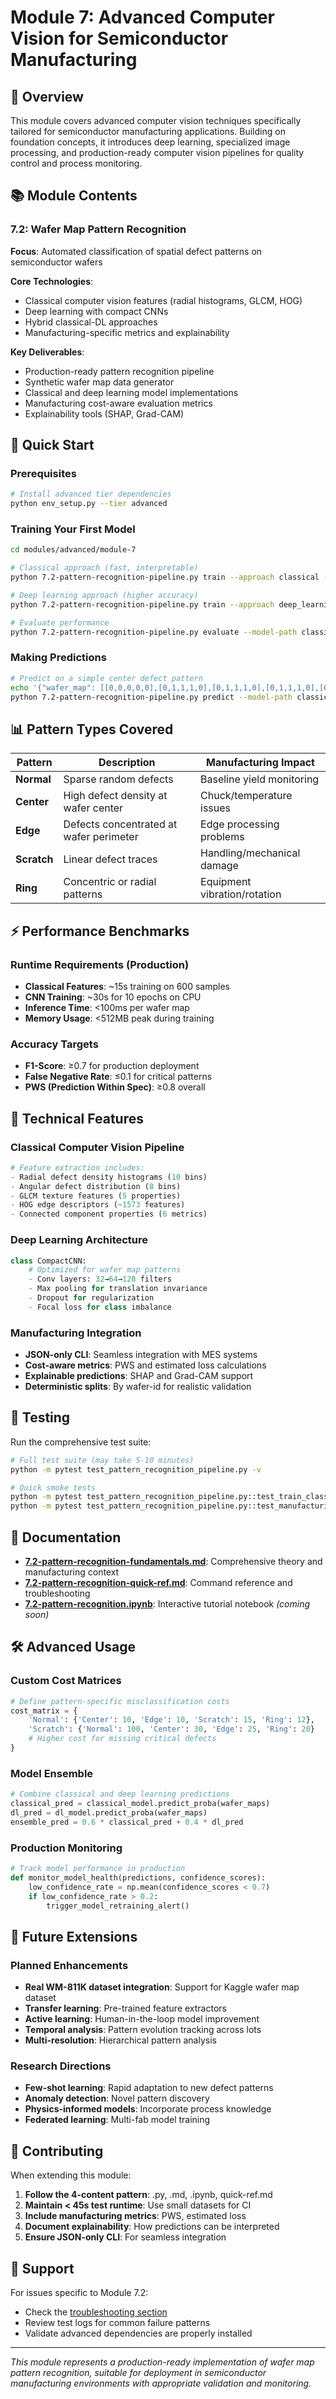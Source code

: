 # Module 7: Advanced Computer Vision for Semiconductor Manufacturing

## 🎯 Overview

This module covers advanced computer vision techniques specifically tailored for semiconductor manufacturing applications. Building on foundation concepts, it introduces deep learning, specialized image processing, and production-ready computer vision pipelines for quality control and process monitoring.

## 📚 Module Contents

### 7.2: Wafer Map Pattern Recognition

**Focus**: Automated classification of spatial defect patterns on semiconductor wafers

**Core Technologies**:
- Classical computer vision features (radial histograms, GLCM, HOG)
- Deep learning with compact CNNs
- Hybrid classical-DL approaches
- Manufacturing-specific metrics and explainability

**Key Deliverables**:
- Production-ready pattern recognition pipeline
- Synthetic wafer map data generator
- Classical and deep learning model implementations
- Manufacturing cost-aware evaluation metrics
- Explainability tools (SHAP, Grad-CAM)

## 🚀 Quick Start

### Prerequisites
```bash
# Install advanced tier dependencies
python env_setup.py --tier advanced
```

### Training Your First Model

```bash
cd modules/advanced/module-7

# Classical approach (fast, interpretable)
python 7.2-pattern-recognition-pipeline.py train --approach classical --model svm --save classical_model.joblib

# Deep learning approach (higher accuracy)  
python 7.2-pattern-recognition-pipeline.py train --approach deep_learning --model cnn --epochs 10 --save dl_model.joblib

# Evaluate performance
python 7.2-pattern-recognition-pipeline.py evaluate --model-path classical_model.joblib
```

### Making Predictions

```bash
# Predict on a simple center defect pattern
echo '{"wafer_map": [[0,0,0,0,0],[0,1,1,1,0],[0,1,1,1,0],[0,1,1,1,0],[0,0,0,0,0]]}' | \
python 7.2-pattern-recognition-pipeline.py predict --model-path classical_model.joblib --input-json -
```

## 📊 Pattern Types Covered

| Pattern | Description | Manufacturing Impact |
|---------|-------------|---------------------|
| **Normal** | Sparse random defects | Baseline yield monitoring |
| **Center** | High defect density at wafer center | Chuck/temperature issues |
| **Edge** | Defects concentrated at wafer perimeter | Edge processing problems |
| **Scratch** | Linear defect traces | Handling/mechanical damage |
| **Ring** | Concentric or radial patterns | Equipment vibration/rotation |

## ⚡ Performance Benchmarks

### Runtime Requirements (Production)
- **Classical Features**: ~15s training on 600 samples
- **CNN Training**: ~30s for 10 epochs on CPU
- **Inference Time**: <100ms per wafer map
- **Memory Usage**: <512MB peak during training

### Accuracy Targets
- **F1-Score**: ≥0.7 for production deployment
- **False Negative Rate**: ≤0.1 for critical patterns
- **PWS (Prediction Within Spec)**: ≥0.8 overall

## 🔬 Technical Features

### Classical Computer Vision Pipeline
```python
# Feature extraction includes:
- Radial defect density histograms (10 bins)
- Angular defect distribution (8 bins)  
- GLCM texture features (5 properties)
- HOG edge descriptors (~1573 features)
- Connected component properties (6 metrics)
```

### Deep Learning Architecture
```python
class CompactCNN:
    # Optimized for wafer map patterns
    - Conv layers: 32→64→128 filters
    - Max pooling for translation invariance
    - Dropout for regularization
    - Focal loss for class imbalance
```

### Manufacturing Integration
- **JSON-only CLI**: Seamless integration with MES systems
- **Cost-aware metrics**: PWS and estimated loss calculations
- **Explainable predictions**: SHAP and Grad-CAM support
- **Deterministic splits**: By wafer-id for realistic validation

## 🧪 Testing

Run the comprehensive test suite:

```bash
# Full test suite (may take 5-10 minutes)
python -m pytest test_pattern_recognition_pipeline.py -v

# Quick smoke tests
python -m pytest test_pattern_recognition_pipeline.py::test_train_classical_svm -v
python -m pytest test_pattern_recognition_pipeline.py::test_manufacturing_metrics -v
```

## 📖 Documentation

- **[7.2-pattern-recognition-fundamentals.md](7.2-pattern-recognition-fundamentals.md)**: Comprehensive theory and manufacturing context
- **[7.2-pattern-recognition-quick-ref.md](7.2-pattern-recognition-quick-ref.md)**: Command reference and troubleshooting
- **[7.2-pattern-recognition.ipynb](7.2-pattern-recognition.ipynb)**: Interactive tutorial notebook *(coming soon)*

## 🛠️ Advanced Usage

### Custom Cost Matrices
```python
# Define pattern-specific misclassification costs
cost_matrix = {
    'Normal': {'Center': 10, 'Edge': 10, 'Scratch': 15, 'Ring': 12},
    'Scratch': {'Normal': 100, 'Center': 30, 'Edge': 25, 'Ring': 20}
    # Higher cost for missing critical defects
}
```

### Model Ensemble
```python
# Combine classical and deep learning predictions
classical_pred = classical_model.predict_proba(wafer_maps)
dl_pred = dl_model.predict_proba(wafer_maps)
ensemble_pred = 0.6 * classical_pred + 0.4 * dl_pred
```

### Production Monitoring
```python
# Track model performance in production
def monitor_model_health(predictions, confidence_scores):
    low_confidence_rate = np.mean(confidence_scores < 0.7)
    if low_confidence_rate > 0.2:
        trigger_model_retraining_alert()
```

## 🔮 Future Extensions

### Planned Enhancements
- **Real WM-811K dataset integration**: Support for Kaggle wafer map dataset
- **Transfer learning**: Pre-trained feature extractors
- **Active learning**: Human-in-the-loop model improvement
- **Temporal analysis**: Pattern evolution tracking across lots
- **Multi-resolution**: Hierarchical pattern analysis

### Research Directions
- **Few-shot learning**: Rapid adaptation to new defect patterns
- **Anomaly detection**: Novel pattern discovery
- **Physics-informed models**: Incorporate process knowledge
- **Federated learning**: Multi-fab model training

## 🤝 Contributing

When extending this module:

1. **Follow the 4-content pattern**: .py, .md, .ipynb, quick-ref.md
2. **Maintain < 45s test runtime**: Use small datasets for CI
3. **Include manufacturing metrics**: PWS, estimated loss
4. **Document explainability**: How predictions can be interpreted
5. **Ensure JSON-only CLI**: For seamless integration

## 📧 Support

For issues specific to Module 7.2:
- Check the [troubleshooting section](7.2-pattern-recognition-quick-ref.md#troubleshooting)
- Review test logs for common failure patterns
- Validate advanced dependencies are properly installed

---

*This module represents a production-ready implementation of wafer map pattern recognition, suitable for deployment in semiconductor manufacturing environments with appropriate validation and monitoring.*